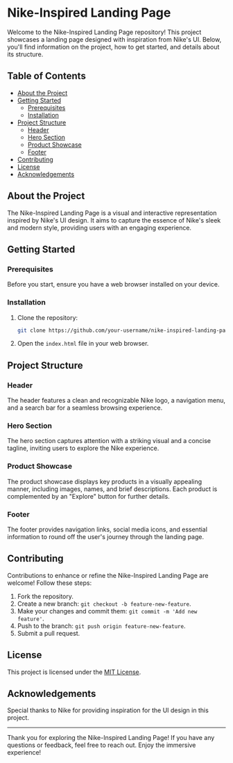 # Nike-Inspired Landing Page

Welcome to the Nike-Inspired Landing Page repository! This project showcases a landing page designed with inspiration from Nike's UI. Below, you'll find information on the project, how to get started, and details about its structure.

## Table of Contents

- [About the Project](#about-the-project)
- [Getting Started](#getting-started)
    - [Prerequisites](#prerequisites)
    - [Installation](#installation)
- [Project Structure](#project-structure)
    - [Header](#header)
    - [Hero Section](#hero-section)
    - [Product Showcase](#product-showcase)
    - [Footer](#footer)
- [Contributing](#contributing)
- [License](#license)
- [Acknowledgements](#acknowledgements)

## About the Project

The Nike-Inspired Landing Page is a visual and interactive representation inspired by Nike's UI design. It aims to capture the essence of Nike's sleek and modern style, providing users with an engaging experience.

## Getting Started

### Prerequisites

Before you start, ensure you have a web browser installed on your device.

### Installation

1. Clone the repository:

    ```bash
    git clone https://github.com/your-username/nike-inspired-landing-page.git
    ```

2. Open the `index.html` file in your web browser.

## Project Structure

### Header

The header features a clean and recognizable Nike logo, a navigation menu, and a search bar for a seamless browsing experience.

### Hero Section

The hero section captures attention with a striking visual and a concise tagline, inviting users to explore the Nike experience.

### Product Showcase

The product showcase displays key products in a visually appealing manner, including images, names, and brief descriptions. Each product is complemented by an "Explore" button for further details.

### Footer

The footer provides navigation links, social media icons, and essential information to round off the user's journey through the landing page.

## Contributing

Contributions to enhance or refine the Nike-Inspired Landing Page are welcome! Follow these steps:

1. Fork the repository.
2. Create a new branch: `git checkout -b feature-new-feature`.
3. Make your changes and commit them: `git commit -m 'Add new feature'`.
4. Push to the branch: `git push origin feature-new-feature`.
5. Submit a pull request.

## License

This project is licensed under the [MIT License](LICENSE).

## Acknowledgements

Special thanks to Nike for providing inspiration for the UI design in this project.

---

Thank you for exploring the Nike-Inspired Landing Page! If you have any questions or feedback, feel free to reach out. Enjoy the immersive experience!
